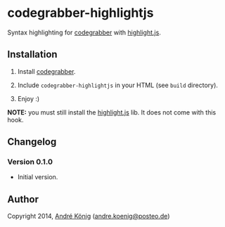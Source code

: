 # codegrabber-highlightjs

Syntax highlighting for [codegrabber](https://github.com/akoenig/codegrabber) with [highlight.js](http://highlightjs.org).

## Installation

1. Install [codegrabber](https://github.com/akoenig/codegrabber).

2. Include `codegrabber-highlightjs` in your HTML (see `build` directory).

3. Enjoy :)

**NOTE:** you must still install the [highlight.js](http://highlightjs.org) lib. It does not come with this hook.

## Changelog

### Version 0.1.0

- Initial version.

## Author

Copyright 2014, [André König](http://andrekoenig.info) (andre.koenig@posteo.de)